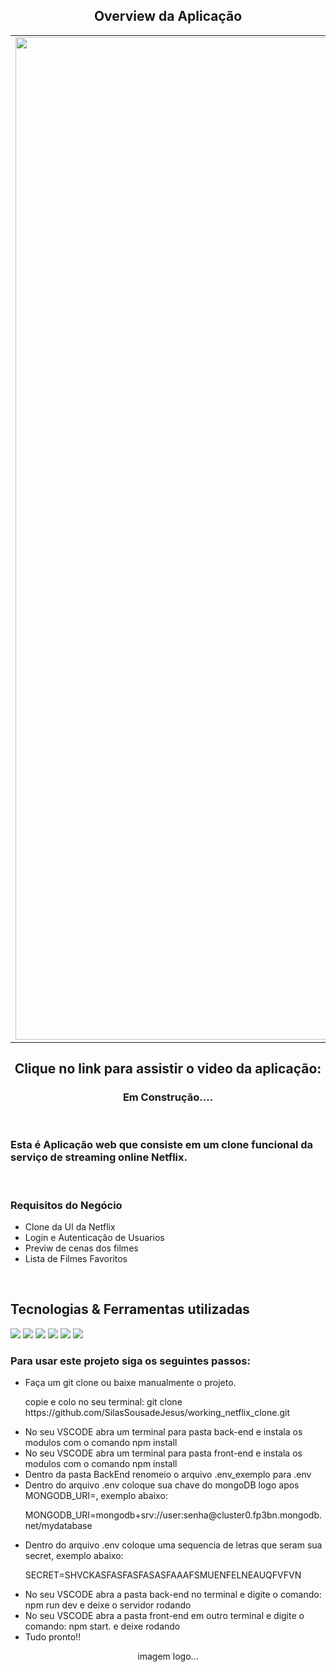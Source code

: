 
<h2 align="center"> Overview da Aplicação </h2>

| | | |
|:-------------------------:|:-------------------------:|:-------------------------:|
|<img width="1604"  src="./front-end/src/assets/img/teladelogin.jpg"> |  <img width="1604" src="./front-end/src/assets/img/teladeprojetos.jpg"> |<img width="1604"  src="./front-end/src/assets/img/teladetasks.jpg">|

  <h2 align="center"> Clique no link para assistir o video da aplicação:  </h2>
  <h3 align="center" >  Em Construção.... </h3>

<div>
  <br>
  <h3 >Esta  é Aplicação web que consiste em um clone funcional da serviço de streaming online Netflix.</h3>
  <br>

  <h3> Requisitos do Negócio</h3>
 
   <ul>
    <li>Clone da UI da Netflix</li>
    <li>Login e Autenticação de Usuarios</li>
    <li>Previw de cenas dos filmes</li>
    <li>Lista de Filmes Favoritos</li>
  </ul>
   <br>
</div>

<div>
  <h2 >Tecnologias & Ferramentas utilizadas </h2>
  
  <div >
    <img src="https://img.shields.io/badge/React-20232A?style=for-the-badge&logo=react&logoColor=61DAFB" >
    <img src="https://img.shields.io/badge/Redux-593D88?style=for-the-badge&logo=redux&logoColor=white" >
    <img src="https://img.shields.io/badge/Node.js-339933?style=for-the-badge&logo=nodedotjs&logoColor=white">
    <img src="https://img.shields.io/badge/express.js-%23404d59.svg?style=for-the-badge&logo=express&logoColor=%2361DAFB">
    <img src="https://img.shields.io/badge/MongoDB-4EA94B?style=for-the-badge&logo=mongodb&logoColor=white">
     <img src="https://img.shields.io/badge/firebase-%23039BE5.svg?style=for-the-badge&logo=firebase" >
  </div>


</div>

  <h3>Para usar este projeto siga os seguintes passos: </h3>
  <ul >
    <li>Faça um git clone ou baixe manualmente o projeto.</li>
    <p>copie e colo no seu terminal: git clone https://github.com/SilasSousadeJesus/working_netflix_clone.git</p>
    <li>No seu VSCODE abra um terminal para pasta back-end e instala os modulos com o comando npm install</li>
    <li>No seu VSCODE abra um terminal para pasta front-end e instala os modulos com o comando npm install</li>
    <li>Dentro da pasta BackEnd renomeio o arquivo .env_exemplo para .env</li>
    <li>Dentro do arquivo .env coloque sua chave do mongoDB logo apos MONGODB_URI=, exemplo abaixo:</li>
     <p>MONGODB_URI=mongodb+srv://user:senha@cluster0.fp3bn.mongodb.net/mydatabase</p>
     <li>Dentro do arquivo .env coloque uma sequencia de letras que seram sua secret, exemplo abaixo:</li>
     <p>SECRET=SHVCKASFASFASFASASFAAAFSMUENFELNEAUQFVFVN</p>
     <li>No seu VSCODE abra a pasta back-end no terminal e digite o comando: npm run dev e deixe o servidor rodando</li>
     <li>No seu VSCODE abra a pasta front-end em outro terminal e digite o comando: npm start. e deixe rodando</li>
     <li>Tudo pronto!!</li>
  </ul>

<div align="center">
  imagem logo...
</div>

